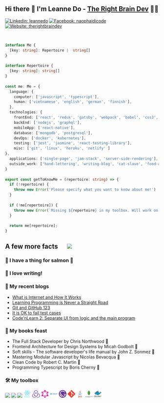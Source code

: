 ## Hi there 👋 I'm Leanne Do - [The Right Brain Dev](https://www.facebook.com/naophaidicode) 👩‍💻

[![Linkedin: leannedo](https://img.shields.io/badge/-@leannedo-0077B5?style=flat-square&labelColor=0077B5&logo=LinkedIn&link=https://www.linkedin.com/in/leannengocdo)](https://www.linkedin.com/in/leannengocdo)
[![Facebook: naophaidicode](https://img.shields.io/badge/-@naophaidicode-0077B5?style=social&labelColor=0077B5&logo=facebook&link=https://www.linkedin.com/in/leanndo/)](https://www.facebook.com/naophaidicode)
[![Website: therightbraindev](https://img.shields.io/badge/-therightbraindev-A5E5B0?style=flat-square&amp;labelColor=A5E5B0&amp;logo=gatsby&amp;link=http://www.therightbraindev.com/)](http://www.therightbraindev.com)

<br>

```typescript
interface Me {
  [key: string]: Repertoire |  string[]
}

interface Repertoire {
  [key: string]: string[]
}

const me: Me = {
  language: {
    computer: ['javascript', 'typescript'],
    human: ['vietnamese', 'english', 'german', 'finnish'],
  },
  technologies: {
    frontEnd: ['react', 'redux', 'gatsby', 'webpack', 'babel', 'css3', 'bootstrap', 'html5'],
    backEnd: ['nodejs', 'graphql'],
    mobileApp: ['react-native'],
    database: ['mongodb', 'postgresql'],
    devOps: ['docker', 'kubernetes'],
    testing: ['jest', 'jasmine', 'react-testing-library'],
    misc: ['git', 'linux', 'heroku', 'netlify' ]
},
  applications: ['single-page', 'jam-stack', 'server-side-rendering'],
  outside_work: ['hand-lettering', 'writing-blog', 'cat-slave', 'food-addict'],
}

export const getToKnowMe = (repertoire: string) => {
  if (!repertoire) {
    throw new Error('Please specify what you want to know about me!')
  }

  if (!me[repertoire]) {
    throw new Error(`Missing ${repertoire} in my toolbox. Will work on that!`)
  }

  return me[repertoire];
}
```


<h2 style="display: flex; align-items: center;"> A few more facts <img src="https://media.giphy.com/media/cCvWHbfVdn2bm/giphy.gif" width="80" style="margin-left: 30px"></h2> 

### 🍣 I have a thing for salmon 🤤

### 🤟 I love writing!

### 📝 My recent blogs
<!-- BLOG-POST-LIST:START -->
- [What is Internet and How It Works](http://www.therightbraindev.com/how-internet-works)
- [Learning Programming is Never a Straight Road](http://www.therightbraindev.com/no-straight-road-learning-programming)
- [Git and GitHub 123](http://www.therightbraindev.com/git-and-github)
- [It is OK to fail test cases](http://www.therightbraindev.com/ok-to-fail)
- [Code’nLearn 2: Separate UI from logic and the main program](http://www.therightbraindev.com/Java-separation-of-concern)
<!-- BLOG-POST-LIST:END -->

### 📖 My books feast
- The Full Stack Developer by Chris Northwood 🥢
- Frontend Architecture for Design Systems by Micah Godbolt 🥢
- Soft skills - The software developer's life manual by John Z. Sonmez 🥢
- Mastering Modular Javascript by Nicolas Bevacqua 🍲
- Clean Code by Robert C. Martin 🍲
- Programming Typescript by Boris Cherny 🍲

### 🛠️ My toolbox

<a href="#" alt="javascript"><code><img height="25" src="https://github.com/blackcater/blackcater/raw/master/images/logo-javascript.svg"></code></a>
<a href="#" alt="typescript"><code><img height="25" src="https://github.com/blackcater/blackcater/raw/master/images/logo-typescript.svg"></code></a>
<a href="#" alt="nodejs"><code><img height="25" src="https://github.com/blackcater/blackcater/raw/master/images/logo-nodejs.svg"></code></a>
<a href="#" alt="nodejs"><code><img height="25" src="https://raw.githubusercontent.com/leannedo/leannedo/main/images/react.svg"></code></a>
<a href="#" alt="nodejs"><code><img height="25" src="https://raw.githubusercontent.com/leannedo/leannedo/main/images/redux.svg"></code></a>
<a href="#" alt="nodejs"><code><img height="25" src="https://raw.githubusercontent.com/leannedo/leannedo/main/images/graphql.svg"></code></a>
<a href="#" alt="nodejs"><code><img height="25" src="https://raw.githubusercontent.com/leannedo/leannedo/main/images/webpack.svg"></code></a>
<a href="#" alt="nodejs"><code><img height="25" src="https://raw.githubusercontent.com/leannedo/leannedo/main/images/gatsbyjs.svg"></code></a>
<a href="#" alt="nodejs"><code><img height="25" src="https://raw.githubusercontent.com/leannedo/leannedo/main/images/git.svg"></code></a>
<a href="#" alt="nodejs"><code><img height="25" src="https://raw.githubusercontent.com/leannedo/leannedo/main/images/java.svg"></code></a>
<a href="#" alt="nodejs"><code><img height="25" src="https://raw.githubusercontent.com/leannedo/leannedo/main/images/mongodb.svg"></code></a>
<a href="#" alt="nodejs"><code><img height="25" src="https://raw.githubusercontent.com/leannedo/leannedo/main/images/docker.svg"></code></a>






